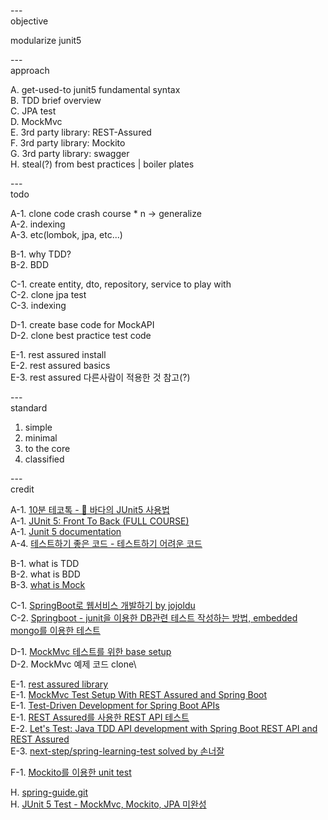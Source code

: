 
---\
objective

modularize junit5


---\
approach

A. get-used-to junit5 fundamental syntax\
B. TDD brief overview\
C. JPA test\
D. MockMvc\
E. 3rd party library: REST-Assured\
F. 3rd party library: Mockito\
G. 3rd party library: swagger\
H. steal(?) from best practices | boiler plates



---\
todo

A-1. clone code crash course * n -> generalize\
A-2. indexing\
A-3. etc(lombok, jpa, etc...)


B-1. why TDD?\
B-2. BDD

C-1. create entity, dto, repository, service to play with\
C-2. clone jpa test\
C-3. indexing

D-1. create base code for MockAPI\
D-2. clone best practice test code 

E-1. rest assured install\
E-2. rest assured basics\
E-3. rest assured 다른사람이 적용한 것 참고(?)

---\
standard

1. simple
2. minimal
3. to the core
4. classified


---\
credit

A-1. [10분 테코톡 - 🌊 바다의 JUnit5 사용법](https://www.youtube.com/watch?v=EwI3E9Natcw&ab_channel=%EC%9A%B0%EC%95%84%ED%95%9CTech) \
A-1. [JUnit 5: Front To Back (FULL COURSE)](https://www.youtube.com/watch?v=-RW_hyAtujo&ab_channel=Mannodermaus) \
A-1. [Junit 5 documentation](https://junit.org/junit5/docs/current/user-guide/)  
A-4. [테스트하기 좋은 코드 - 테스트하기 어려운 코드](https://jojoldu.tistory.com/674)
 
B-1. what is TDD\
B-2. what is BDD\
B-3. [what is Mock](https://happy-coding-day.tistory.com/entry/Mock-%EA%B0%9D%EC%B2%B4%EB%9E%80-%EB%AC%B4%EC%97%87%EC%9D%BC%EA%B9%8C-%EC%99%9C-%EC%8D%A8%EC%95%BC%EB%90%A0%EA%B9%8C)

C-1. [SpringBoot로 웹서비스 개발하기 by jojoldu](https://github.com/jojoldu/springboot-webservice) \
C-2. [Springboot - junit을 이용한 DB관련 테스트 작성하는 방법, embedded mongo를 이용한 테스트](https://coding-start.tistory.com/323?category=738631)

D-1. [MockMvc 테스트를 위한 base setup](https://github.com/jojoldu/springboot-webservice) \
D-2. MockMvc 예제 코드 clone\


E-1. [rest assured library](https://github.com/rest-assured/rest-assured) \
E-1. [MockMvc Test Setup With REST Assured and Spring Boot](https://www.youtube.com/watch?v=1rkoFTxJhNk&ab_channel=rieckpil) \
E-1. [Test-Driven Development for Spring Boot APIs](https://stackabuse.com/test-driven-development-for-spring-boot-apis/) \
E-1. [REST Assured를 사용한 REST API 테스트](https://beenlife.tistory.com/34) \
E-2. [Let's Test: Java TDD API development with Spring Boot REST API and REST Assured](https://www.youtube.com/watch?v=_ITXlWsH2oc&ab_channel=DevXplaining) \
E-3. [next-step/spring-learning-test solved by 손너잘](https://github.dev/bperhaps/spring-learning-test/tree/mvc-minsung)

F-1. [Mockito를 이용한 unit test](https://www.crocus.co.kr/1556?category=395790)

H. [spring-guide.git](https://github.com/cheese10yun/spring-guide/blob/master/docs/test-guide.md) \
H. [JUnit 5 Test - MockMvc, Mockito, JPA 미완성](https://theheydaze.tistory.com/218?category=935990)